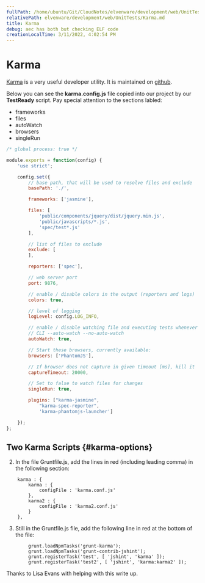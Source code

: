 ```yaml
---
fullPath: /home/ubuntu/Git/CloudNotes/elvenware/development/web/UnitTests/Karma.md
relativePath: elvenware/development/web/UnitTests/Karma.md
title: Karma
debug: aec has both but checking ELF code
creationLocalTime: 3/11/2022, 4:02:54 PM
---
```


<!-- toc -->
<!-- tocstop -->

# Karma

[Karma][karmaHome] is a very useful developer utility. It is maintained on [github][gitkarma].

Below you can see the **karma.config.js** file copied into our project by our **TestReady** script. Pay special attention to the sections labled:

* frameworks
* files
* autoWatch
* browsers
* singleRun



```javascript
/* global process: true */

module.exports = function(config) {
    'use strict';

    config.set({
        // base path, that will be used to resolve files and exclude
        basePath: './',

        frameworks: ['jasmine'],

        files: [
            'public/components/jquery/dist/jquery.min.js',
            'public/javascripts/*.js',
            'spec/test*.js'
        ],

        // list of files to exclude
        exclude: [
        ],

        reporters: ['spec'],

        // web server port
        port: 9876,

        // enable / disable colors in the output (reporters and logs)
        colors: true,

        // level of logging
        logLevel: config.LOG_INFO,

        // enable / disable watching file and executing tests whenever any file changes
        // CLI --auto-watch --no-auto-watch
        autoWatch: true,

        // Start these browsers, currently available:
        browsers: ['PhantomJS'],

        // If browser does not capture in given timeout [ms], kill it
        captureTimeout: 20000,

        // Set to false to watch files for changes
        singleRun: true,

        plugins: ["karma-jasmine",
            "karma-spec-reporter",
            'karma-phantomjs-launcher']

    });
};
```

[karmaHome]: http://karma-runner.github.io/0.13/index.html
[gitkarma]: https://github.com/karma-runner/karma

## Two Karma Scripts {#karma-options}

2) In the file Gruntfile.js, add the lines in red (including leading comma) in the following section:

```
    karma : {
        karma : {
            configFile : 'karma.conf.js'
        },
        karma2 : {
            configFile : 'karma2.conf.js'
        }
    },
```


3) Still in the Gruntfile.js file, add the following line in red at the bottom of the file:

```
        grunt.loadNpmTasks('grunt-karma');
        grunt.loadNpmTasks('grunt-contrib-jshint');
        grunt.registerTask('test', [ 'jshint', 'karma' ]);
        grunt.registerTask('test2', [ 'jshint', 'karma:karma2' ]);
```

Thanks to Lisa Evans with helping with this write up.


